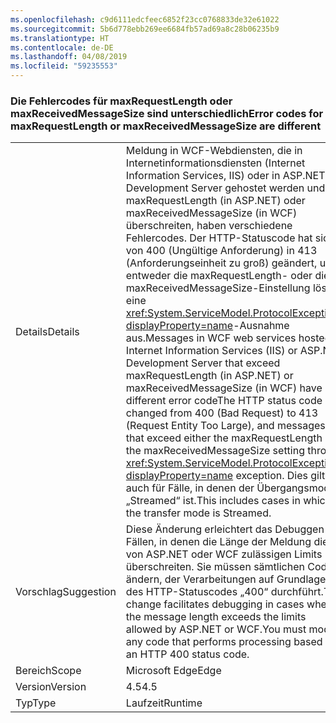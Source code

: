```yaml
---
ms.openlocfilehash: c9d6111edcfeec6852f23cc0768833de32e61022
ms.sourcegitcommit: 5b6d778ebb269ee6684fb57ad69a8c28b06235b9
ms.translationtype: HT
ms.contentlocale: de-DE
ms.lasthandoff: 04/08/2019
ms.locfileid: "59235553"
---
```

### <a name="error-codes-for-maxrequestlength-or-maxreceivedmessagesize-are-different"></a><span data-ttu-id="1f994-101">Die Fehlercodes für maxRequestLength oder maxReceivedMessageSize sind unterschiedlich</span><span class="sxs-lookup"><span data-stu-id="1f994-101">Error codes for maxRequestLength or maxReceivedMessageSize are different</span></span>

|   |   |
|---|---|
|<span data-ttu-id="1f994-102">Details</span><span class="sxs-lookup"><span data-stu-id="1f994-102">Details</span></span>|<span data-ttu-id="1f994-103">Meldung in WCF-Webdiensten, die in Internetinformationsdiensten (Internet Information Services, IIS) oder in ASP.NET Development Server gehostet werden und maxRequestLength (in ASP.NET) oder maxReceivedMessageSize (in WCF) überschreiten, haben verschiedene Fehlercodes. Der HTTP-Statuscode hat sich von 400 (Ungültige Anforderung) in 413 (Anforderungseinheit zu groß) geändert, und entweder die maxRequestLength- oder die maxReceivedMessageSize-Einstellung löst eine <xref:System.ServiceModel.ProtocolException?displayProperty=name>-Ausnahme aus.</span><span class="sxs-lookup"><span data-stu-id="1f994-103">Messages in WCF web services hosted in Internet Information Services (IIS) or ASP.NET Development Server that exceed maxRequestLength (in ASP.NET) or maxReceivedMessageSize (in WCF) have different error codeThe HTTP status code has changed from 400 (Bad Request) to 413 (Request Entity Too Large), and messages that exceed either the maxRequestLength or the maxReceivedMessageSize setting throw a <xref:System.ServiceModel.ProtocolException?displayProperty=name> exception.</span></span> <span data-ttu-id="1f994-104">Dies gilt auch für Fälle, in denen der Übergangsmodus „Streamed“ ist.</span><span class="sxs-lookup"><span data-stu-id="1f994-104">This includes cases in which the transfer mode is Streamed.</span></span>|
|<span data-ttu-id="1f994-105">Vorschlag</span><span class="sxs-lookup"><span data-stu-id="1f994-105">Suggestion</span></span>|<span data-ttu-id="1f994-106">Diese Änderung erleichtert das Debuggen in Fällen, in denen die Länge der Meldung die von ASP.NET oder WCF zulässigen Limits überschreiten. Sie müssen sämtlichen Code ändern, der Verarbeitungen auf Grundlage des HTTP-Statuscodes „400“ durchführt.</span><span class="sxs-lookup"><span data-stu-id="1f994-106">This change facilitates debugging in cases where the message length exceeds the limits allowed by ASP.NET or WCF.You must modify any code that performs processing based on an HTTP 400 status code.</span></span>|
|<span data-ttu-id="1f994-107">Bereich</span><span class="sxs-lookup"><span data-stu-id="1f994-107">Scope</span></span>|<span data-ttu-id="1f994-108">Microsoft Edge</span><span class="sxs-lookup"><span data-stu-id="1f994-108">Edge</span></span>|
|<span data-ttu-id="1f994-109">Version</span><span class="sxs-lookup"><span data-stu-id="1f994-109">Version</span></span>|<span data-ttu-id="1f994-110">4.5</span><span class="sxs-lookup"><span data-stu-id="1f994-110">4.5</span></span>|
|<span data-ttu-id="1f994-111">Typ</span><span class="sxs-lookup"><span data-stu-id="1f994-111">Type</span></span>|<span data-ttu-id="1f994-112">Laufzeit</span><span class="sxs-lookup"><span data-stu-id="1f994-112">Runtime</span></span>|
